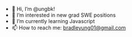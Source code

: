 - 👋 Hi, I’m @ungbk!
- 👀 I’m interested in new grad SWE positions
- 🌱 I’m currently learning Javascript
- 📫 How to reach me: bradleyung01@gmail.com
